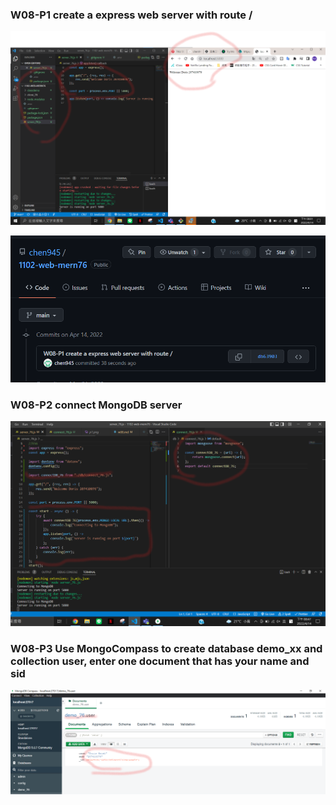 ### W08-P1 create a express web server with route /

![img1](./p1.png)

![img1-1](./p1-1.png)

### W08-P2 connect MongoDB server

![img2](./p2.png)

### W08-P3 Use MongoCompass to create database demo_xx and collection user, enter one document that has your name and sid

![img3](./p3.png)

